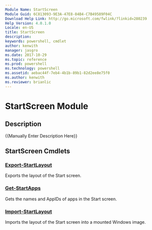 ```yaml
---
Module Name: StartScreen
Module Guid: 6C813093-9E3A-47E8-84B4-C7B49589F04C
Download Help Link: http://go.microsoft.com/fwlink/?linkid=280239
Help Version: 4.0.1.0
Locale: en-US
title: StartScreen
description: 
keywords: powershell, cmdlet
author: kenwith
manager: jasgro
ms.date: 2017-10-29
ms.topic: reference
ms.prod: powershell
ms.technology: powershell
ms.assetid: aebac44f-7eb4-4b1b-89b1-82d2ee8e75f0
ms.author: kenwith
ms.reviewer: brianlic
---
```


# StartScreen Module
## Description
{{Manually Enter Description Here}}

## StartScreen Cmdlets
### [Export-StartLayout](./Export-StartLayout.md)
Exports the layout of the Start screen.

### [Get-StartApps](./Get-StartApps.md)
Gets the names and AppIDs of apps in the Start screen.

### [Import-StartLayout](./Import-StartLayout.md)
Imports the layout of the Start screen into a mounted Windows image.
